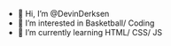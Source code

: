 - 👋 Hi, I’m @DevinDerksen
- 👀 I’m interested in Basketball/ Coding
- 🌱 I’m currently learning HTML/ CSS/ JS
<!---
DevinDerksen/DevinDerksen is a ✨ special ✨ repository because its `README.md` (this file) appears on your GitHub profile.
You can click the Preview link to take a look at your changes.
--->
